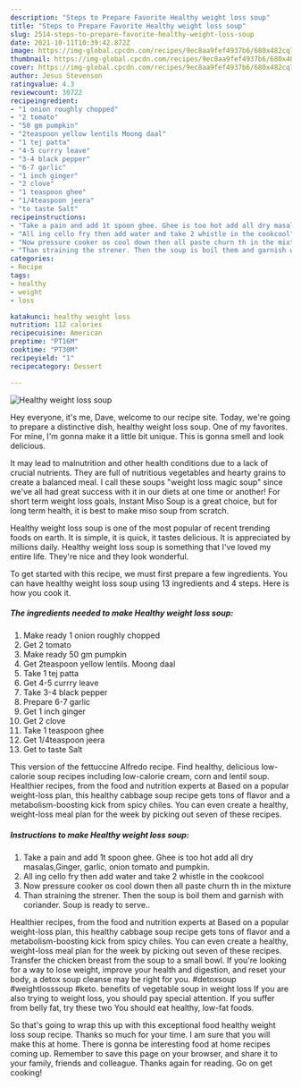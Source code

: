 ```yaml
---
description: "Steps to Prepare Favorite Healthy weight loss soup"
title: "Steps to Prepare Favorite Healthy weight loss soup"
slug: 2514-steps-to-prepare-favorite-healthy-weight-loss-soup
date: 2021-10-11T10:39:42.872Z
image: https://img-global.cpcdn.com/recipes/9ec8aa9fef4937b6/680x482cq70/healthy-weight-loss-soup-recipe-main-photo.jpg
thumbnail: https://img-global.cpcdn.com/recipes/9ec8aa9fef4937b6/680x482cq70/healthy-weight-loss-soup-recipe-main-photo.jpg
cover: https://img-global.cpcdn.com/recipes/9ec8aa9fef4937b6/680x482cq70/healthy-weight-loss-soup-recipe-main-photo.jpg
author: Jesus Stevenson
ratingvalue: 4.3
reviewcount: 30722
recipeingredient:
- "1 onion roughly chopped"
- "2 tomato"
- "50 gm pumpkin"
- "2teaspoon yellow lentils Moong daal"
- "1 tej patta"
- "4-5 currry leave"
- "3-4 black pepper"
- "6-7 garlic"
- "1 inch ginger"
- "2 clove"
- "1 teaspoon ghee"
- "1/4teaspoon jeera"
- "to taste Salt"
recipeinstructions:
- "Take a pain and add 1t spoon ghee. Ghee is too hot add all dry masalas,Ginger, garlic, onion tomato and pumpkin."
- "All ing cello fry then add water and take 2 whistle in the cookcool"
- "Now pressure cooker os cool down then all paste churn th in the mixture"
- "Than straining the strener. Then the soup is boil them and garnish with coriander. Soup is ready to serve.."
categories:
- Recipe
tags:
- healthy
- weight
- loss

katakunci: healthy weight loss 
nutrition: 112 calories
recipecuisine: American
preptime: "PT16M"
cooktime: "PT30M"
recipeyield: "1"
recipecategory: Dessert

---
```



![Healthy weight loss soup](https://img-global.cpcdn.com/recipes/9ec8aa9fef4937b6/680x482cq70/healthy-weight-loss-soup-recipe-main-photo.jpg)

Hey everyone, it's me, Dave, welcome to our recipe site. Today, we're going to prepare a distinctive dish, healthy weight loss soup. One of my favorites. For mine, I'm gonna make it a little bit unique. This is gonna smell and look delicious.

It may lead to malnutrition and other health conditions due to a lack of crucial nutrients. They are full of nutritious vegetables and hearty grains to create a balanced meal. I call these soups "weight loss magic soup" since we&#39;ve all had great success with it in our diets at one time or another! For short term weight loss goals, Instant Miso Soup is a great choice, but for long term health, it is best to make miso soup from scratch.

Healthy weight loss soup is one of the most popular of recent trending foods on earth. It is simple, it is quick, it tastes delicious. It is appreciated by millions daily. Healthy weight loss soup is something that I've loved my entire life. They're nice and they look wonderful.


To get started with this recipe, we must first prepare a few ingredients. You can have healthy weight loss soup using 13 ingredients and 4 steps. Here is how you cook it.

<!--inarticleads1-->

##### The ingredients needed to make Healthy weight loss soup:

1. Make ready 1 onion roughly chopped
1. Get 2 tomato
1. Make ready 50 gm pumpkin
1. Get 2teaspoon yellow lentils. Moong daal
1. Take 1 tej patta
1. Get 4-5 currry leave
1. Take 3-4 black pepper
1. Prepare 6-7 garlic
1. Get 1 inch ginger
1. Get 2 clove
1. Take 1 teaspoon ghee
1. Get 1/4teaspoon jeera
1. Get to taste Salt


This version of the fettuccine Alfredo recipe. Find healthy, delicious low-calorie soup recipes including low-calorie cream, corn and lentil soup. Healthier recipes, from the food and nutrition experts at Based on a popular weight-loss plan, this healthy cabbage soup recipe gets tons of flavor and a metabolism-boosting kick from spicy chiles. You can even create a healthy, weight-loss meal plan for the week by picking out seven of these recipes. 

<!--inarticleads2-->

##### Instructions to make Healthy weight loss soup:

1. Take a pain and add 1t spoon ghee. Ghee is too hot add all dry masalas,Ginger, garlic, onion tomato and pumpkin.
1. All ing cello fry then add water and take 2 whistle in the cookcool
1. Now pressure cooker os cool down then all paste churn th in the mixture
1. Than straining the strener. Then the soup is boil them and garnish with coriander. Soup is ready to serve..


Healthier recipes, from the food and nutrition experts at Based on a popular weight-loss plan, this healthy cabbage soup recipe gets tons of flavor and a metabolism-boosting kick from spicy chiles. You can even create a healthy, weight-loss meal plan for the week by picking out seven of these recipes. Transfer the chicken breast from the soup to a small bowl. If you&#39;re looking for a way to lose weight, improve your health and digestion, and reset your body, a detox soup cleanse may be right for you. #detoxsoup #weightlosssoup #keto. benefits of vegetable soup in weight loss If you are also trying to weight loss, you should pay special attention. If you suffer from belly fat, try these two You should eat healthy, low-fat foods. 

So that's going to wrap this up with this exceptional food healthy weight loss soup recipe. Thanks so much for your time. I am sure that you will make this at home. There is gonna be interesting food at home recipes coming up. Remember to save this page on your browser, and share it to your family, friends and colleague. Thanks again for reading. Go on get cooking!

